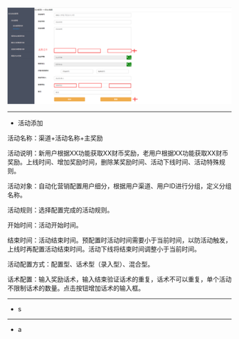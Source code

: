 ![](/assets/Q4.png)

---

* 活动添加

活动名称：渠道+活动名称+主奖励 

活动说明：新用户根据XX功能获取XX财币奖励，老用户根据XX功能获取XX财币奖励。上线时间、增加奖励时间，删除某奖励时间、活动下线时间、活动特殊规则。

活动对象：自动化营销配置用户细分，根据用户渠道、用户ID进行分组，定义分组名称。

活动规则：选择配置完成的活动规则。

开始时间：活动开始时间。

结束时间：活动结束时间。预配置时活动时间需要小于当前时间，以防活动触发，上线时再配置活动结束时间。活动下线将结束时间调整小于当前时间。

活动配置方式：配置型、话术型（录入型）、混合型。

话术配置：输入奖励话术，输入结束验证话术的重复，话术不可以重复，单个活动不限制话术的数量。点击按钮增加话术的输入框。





---

* s

---

* a



